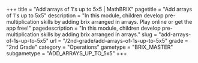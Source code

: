 +++
title = "Add arrays of 1's up to 5x5 | MathBRIX"
pagetitle = "Add arrays of 1's up to 5x5"
description = "In this module, children develop pre-multiplication skills by adding brix arranged in arrays. Play online or get the app free!"
pagedescription = "In this module, children develop pre-multiplication skills by adding brix arranged in arrays."
slug = "add-arrays-of-1s-up-to-5x5"
url = "/2nd-grade/add-arrays-of-1s-up-to-5x5"
grade = "2nd Grade"
category = "Operations"
gametype = "BRIX_MASTER"
subgametype = "ADD_ARRAYS_UP_TO_5x5"
+++